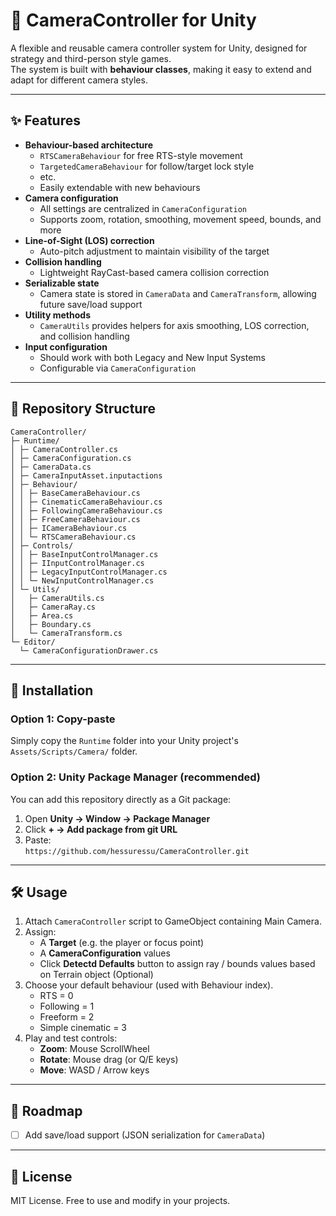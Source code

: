 # 🎥 CameraController for Unity

A flexible and reusable camera controller system for Unity, designed for strategy and third-person style games.  
The system is built with **behaviour classes**, making it easy to extend and adapt for different camera styles.

---

## ✨ Features

- **Behaviour-based architecture**
  - `RTSCameraBehaviour` for free RTS-style movement  
  - `TargetedCameraBehaviour` for follow/target lock style  
  - etc.
  - Easily extendable with new behaviours  
- **Camera configuration**  
  - All settings are centralized in `CameraConfiguration`  
  - Supports zoom, rotation, smoothing, movement speed, bounds, and more  
- **Line-of-Sight (LOS) correction**  
  - Auto-pitch adjustment to maintain visibility of the target  
- **Collision handling**  
  - Lightweight RayCast-based camera collision correction  
- **Serializable state**  
  - Camera state is stored in `CameraData` and `CameraTransform`, allowing future save/load support  
- **Utility methods**  
  - `CameraUtils` provides helpers for axis smoothing, LOS correction, and collision handling  
- **Input configuration**  
  - Should work with both Legacy and New Input Systems  
  - Configurable via `CameraConfiguration`  

---

## 📂 Repository Structure

```
CameraController/
├─ Runtime/
│ ├─ CameraController.cs
│ ├─ CameraConfiguration.cs
│ ├─ CameraData.cs
│ ├─ CameraInputAsset.inputactions
│ ├─ Behaviour/
│ │ ├─ BaseCameraBehaviour.cs
│ │ ├─ CinematicCameraBehaviour.cs
│ │ ├─ FollowingCameraBehaviour.cs
│ │ ├─ FreeCameraBehaviour.cs
│ │ ├─ ICameraBehaviour.cs
│ │ └─ RTSCameraBehaviour.cs
│ ├─ Controls/
│ │ ├─ BaseInputControlManager.cs
│ │ ├─ IInputControlManager.cs
│ │ ├─ LegacyInputControlManager.cs
│ │ └─ NewInputControlManager.cs
│ └─ Utils/
│   ├─ CameraUtils.cs
│   ├─ CameraRay.cs
│   ├─ Area.cs
│   ├─ Boundary.cs
│   └─ CameraTransform.cs
└─ Editor/
  └─ CameraConfigurationDrawer.cs
```

---

## 🚀 Installation

### Option 1: Copy-paste
Simply copy the `Runtime` folder into your Unity project's `Assets/Scripts/Camera/` folder.

### Option 2: Unity Package Manager (recommended)
You can add this repository directly as a Git package:

1. Open **Unity → Window → Package Manager**  
2. Click **+ → Add package from git URL**  
3. Paste:  
   `https://github.com/hessuressu/CameraController.git`

---

## 🛠️ Usage

1. Attach `CameraController` script to GameObject containing Main Camera.  
2. Assign:  
   - A **Target** (e.g. the player or focus point)  
   - A **CameraConfiguration** values  
   - Click **Detectd Defaults** button to assign ray / bounds values based on Terrain object (Optional)
3. Choose your default behaviour (used with Behaviour index).
   - RTS = 0
   - Following = 1
   - Freeform = 2
   - Simple cinematic = 3
4. Play and test controls:  
   - **Zoom**: Mouse ScrollWheel  
   - **Rotate**: Mouse drag (or Q/E keys)  
   - **Move**: WASD / Arrow keys  

---

## 🔮 Roadmap

- [ ] Add save/load support (JSON serialization for `CameraData`)  

---

## 📜 License

MIT License. Free to use and modify in your projects.
